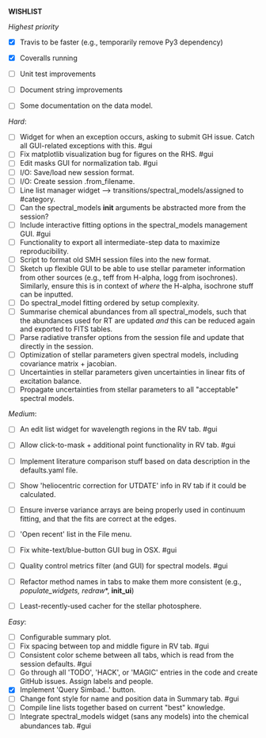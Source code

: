 

**WISHLIST**




*Highest priority*
- [X] Travis to be faster (e.g., temporarily remove Py3 dependency)
- [X] Coveralls running
- [ ] Unit test improvements
- [ ] Document string improvements
- [ ] Some documentation on the data model.


*Hard*:
- [ ] Widget for when an exception occurs, asking to submit GH issue. Catch all GUI-related exceptions with this. #gui
- [ ] Fix matplotlib visualization bug for figures on the RHS. #gui
- [ ] Edit masks GUI for normalization tab. #gui
- [ ] I/O: Save/load new session format.
- [ ] I/O: Create session .from_filename.
- [ ] Line list manager widget --> transitions/spectral_models/assigned to #category.
- [ ] Can the spectral_models __init__ arguments be abstracted more from the session?
- [ ] Include interactive fitting options in the spectral_models management GUI. #gui
- [ ] Functionality to export all intermediate-step data to maximize reproducibility.
- [ ] Script to format old SMH session files into the new format.
- [ ] Sketch up flexible GUI to be able to use stellar parameter information from other sources (e.g., teff from H-alpha, logg from isochrones). Similarly, ensure this is in context of *where* the H-alpha, isochrone stuff can be inputted.
- [ ] Do spectral_model fitting ordered by setup complexity.
- [ ] Summarise chemical abundances from all spectral_models, such that the abundances used for RT are updated *and* this can be reduced again and exported to FITS tables.
- [ ] Parse radiative transfer options from the session file and update that directly in the session.
- [ ] Optimization of stellar parameters given spectral models, including covariance matrix + jacobian.
- [ ] Uncertainties in stellar parameters given uncertainties in linear fits of excitation balance.
- [ ] Propagate uncertainties from stellar parameters to all "acceptable" spectral models.

*Medium*:
- [ ] An edit list widget for wavelength regions in the RV tab. #gui
- [ ] Allow click-to-mask + additional point functionality in RV tab. #gui
- [ ] Implement literature comparison stuff based on data description in the defaults.yaml file.
- [ ] Show 'heliocentric correction for UTDATE' info in RV tab if it could be calculated.
- [ ] Ensure inverse variance arrays are being properly used in continuum fitting, and that the fits are correct at the edges.
- [ ] 'Open recent' list in the File menu.
- [ ] Fix white-text/blue-button GUI bug in OSX. #gui
- [ ] Quality control metrics filter (and GUI) for spectral models. #gui
- [ ] Refactor method names in tabs to make them more consistent (e.g., _populate_widgets, redraw_*, __init_ui__)
- [ ] Least-recently-used cacher for the stellar photosphere.



*Easy*:
- [ ] Configurable summary plot.
- [ ] Fix spacing between top and middle figure in RV tab. #gui
- [ ] Consistent color scheme between all tabs, which is read from the session defaults. #gui
- [ ] Go through all 'TODO', 'HACK', or 'MAGIC' entries in the code and create
      GitHub issues. Assign labels and people.
- [X] Implement 'Query Simbad..' button.
- [ ] Change font style for name and position data in Summary tab. #gui
- [ ] Compile line lists together based on current "best" knowledge.
- [ ] Integrate spectral_models widget (sans any models) into the chemical abundances tab. #gui